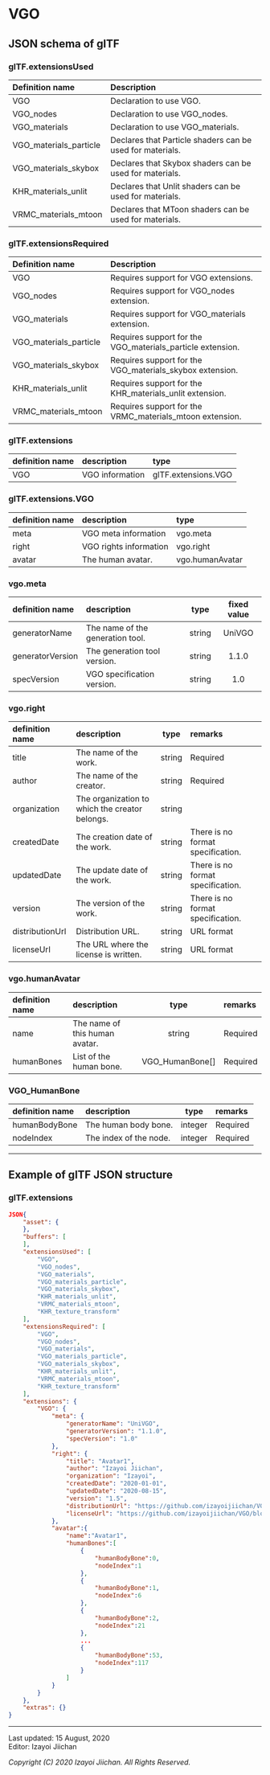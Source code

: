 # VGO

## JSON schema of glTF

### glTF.extensionsUsed

|Definition name|Description|
|:---|:---|
|VGO|Declaration to use VGO.|
|VGO_nodes|Declaration to use VGO_nodes.|
|VGO_materials|Declaration to use VGO_materials.|
|VGO_materials_particle|Declares that Particle shaders can be used for materials.|
|VGO_materials_skybox|Declares that Skybox shaders can be used for materials.|
|KHR_materials_unlit|Declares that Unlit shaders can be used for materials.|
|VRMC_materials_mtoon|Declares that MToon shaders can be used for materials.|

### glTF.extensionsRequired

|Definition name|Description|
|:---|:---|
|VGO|Requires support for VGO extensions.|
|VGO_nodes|Requires support for VGO_nodes extension.|
|VGO_materials|Requires support for VGO_materials extension.|
|VGO_materials_particle|Requires support for the VGO_materials_particle extension.|
|VGO_materials_skybox|Requires support for the VGO_materials_skybox extension.|
|KHR_materials_unlit|Requires support for the KHR_materials_unlit extension.|
|VRMC_materials_mtoon|Requires support for the VRMC_materials_mtoon extension.|

### glTF.extensions

|definition name|description|type|
|:---|:---|:---|
|VGO|VGO information|glTF.extensions.VGO|

### glTF.extensions.VGO

|definition name|description|type|
|:---|:---|:---|
|meta|VGO meta information|vgo.meta|
|right|VGO rights information|vgo.right|
|avatar|The human avatar.|vgo.humanAvatar|

### vgo.meta

|definition name|description|type|fixed value|
|:---|:---|:---:|:---:|
|generatorName|The name of the generation tool.|string|UniVGO|
|generatorVersion|The generation tool version.|string|1.1.0|
|specVersion|VGO specification version.|string|1.0|

### vgo.right

|definition name|description|type|remarks|
|:---|:---|:---:|:---|
|title|The name of the work.|string|Required|
|author|The name of the creator.|string|Required|
|organization|The organization to which the creator belongs.|string||
|createdDate|The creation date of the work.|string|There is no format specification.|
|updatedDate|The update date of the work.|string|There is no format specification.|
|version|The version of the work.|string|There is no format specification.|
|distributionUrl|Distribution URL.|string|URL format|
|licenseUrl|The URL where the license is written.|string|URL format|

### vgo.humanAvatar

|definition name|description|type|remarks|
|:---|:---|:---:|:---|
|name|The name of this human avatar.|string|Required|
|humanBones|List of the human bone.|VGO_HumanBone[]|Required|

### VGO_HumanBone

|definition name|description|type|remarks|
|:---|:---|:---:|:---|
|humanBodyBone|The human body bone.|integer|Required|
|nodeIndex|The index of the node.|integer|Required|

___
## Example of glTF JSON structure


### glTF.extensions
```json
JSON{
    "asset": {
    },
    "buffers": [
    ],
    "extensionsUsed": [
        "VGO",
        "VGO_nodes",
        "VGO_materials",
        "VGO_materials_particle",
        "VGO_materials_skybox",
        "KHR_materials_unlit",
        "VRMC_materials_mtoon",
        "KHR_texture_transform"
    ],
    "extensionsRequired": [
        "VGO",
        "VGO_nodes",
        "VGO_materials",
        "VGO_materials_particle",
        "VGO_materials_skybox",
        "KHR_materials_unlit",
        "VRMC_materials_mtoon",
        "KHR_texture_transform"
    ],
    "extensions": {
        "VGO": {
            "meta": {
                "generatorName": "UniVGO",
                "generatorVersion": "1.1.0",
                "specVersion": "1.0"
            },
            "right": {
                "title": "Avatar1",
                "author": "Izayoi Jiichan",
                "organization": "Izayoi",
                "createdDate": "2020-01-01",
                "updatedDate": "2020-08-15",
                "version": "1.5",
                "distributionUrl": "https://github.com/izayoijiichan/VGO",
                "licenseUrl": "https://github.com/izayoijiichan/VGO/blob/master/UniVgo/LICENSE.md"
            },
            "avatar":{
                "name":"Avatar1",
                "humanBones":[
                    {
                        "humanBodyBone":0,
                        "nodeIndex":1
                    },
                    {
                        "humanBodyBone":1,
                        "nodeIndex":6
                    },
                    {
                        "humanBodyBone":2,
                        "nodeIndex":21
                    },
                    ...
                    {
                        "humanBodyBone":53,
                        "nodeIndex":117
                    }
                ]
            }
        }
    },
    "extras": {}
}
```
___
Last updated: 15 August, 2020  
Editor: Izayoi Jiichan

*Copyright (C) 2020 Izayoi Jiichan. All Rights Reserved.*
